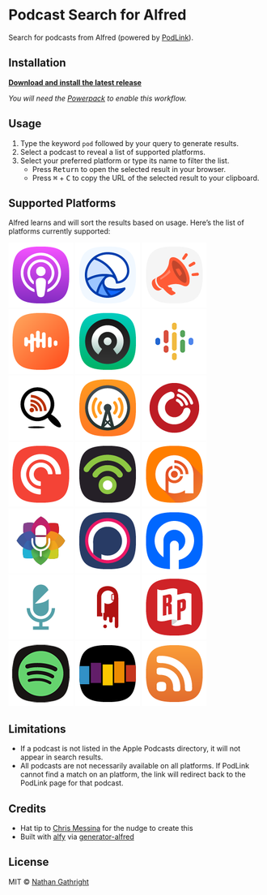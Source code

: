 # Podcast Search for Alfred

Search for podcasts from Alfred (powered by [PodLink](https://pod.link/)).

## Installation
**<a download href="https://github.com/ResonantConcepts/podlink-alfred/releases/latest/download/podlink-alfred.alfredworkflow">Download and install the latest release</a>** 

_You will need the [Powerpack](https://www.alfredapp.com/powerpack/) to enable this workflow._

## Usage
1. Type the keyword `pod` followed by your query to generate results.
2. Select a podcast to reveal a list of supported platforms.
3. Select your preferred platform or type its name to filter the list.
   * Press <kbd>Return</kbd> to open the selected result in your browser.
   * Press <kbd>⌘</kbd> + <kbd>C</kbd> to copy the URL of the selected result to your clipboard.

## Supported Platforms
Alfred learns and will sort the results based on usage. Here’s the list of platforms currently supported:

![Apple Podcasts](List%20Filter%20Images/icon-applepodcasts.png)
![Breaker](List%20Filter%20Images/icon-breaker.png)
![Bullhorn](List%20Filter%20Images/icon-bullhorn.png)
![Castbox](List%20Filter%20Images/icon-castbox.png)
![Castro](List%20Filter%20Images/icon-castro.png)
![Google Podcasts](List%20Filter%20Images/icon-googlepodcasts.png)
![Listen Notes](List%20Filter%20Images/icon-listennotes.png)
![Overcast](List%20Filter%20Images/icon-overcast.png)
![Player FM](List%20Filter%20Images/icon-playerfm.png)
![Pocket Casts](List%20Filter%20Images/icon-pocketcasts.png)
![Podbean](List%20Filter%20Images/icon-podbean.png)
![Podcast Addict](List%20Filter%20Images/icon-podcastaddict.png)
![Podcast Guru](List%20Filter%20Images/icon-podcastguru.png)
![Podchaser](List%20Filter%20Images/icon-podchaser.png)
![Podhero](List%20Filter%20Images/icon-podhero.png)
![Podknife](List%20Filter%20Images/icon-podknife.png)
![Podnews](List%20Filter%20Images/icon-podnews.png)
![RadioPublic](List%20Filter%20Images/icon-radiopublic.png)
![Spotify](List%20Filter%20Images/icon-spotify.png)
![Stitcher](List%20Filter%20Images/icon-stitcher.png)
![RSS](List%20Filter%20Images/icon-rss.png)


## Limitations
* If a podcast is not listed in the Apple Podcasts directory, it will not appear in search results.
* All podcasts are not necessarily available on all platforms. If PodLink cannot find a match on an platform, the link will redirect back to the PodLink page for that podcast.

## Credits
* Hat tip to [Chris Messina](https://twitter.com/chrismessina) for the nudge to create this
* Built with [alfy](https://github.com/sindresorhus/alfy) via [generator-alfred](https://github.com/SamVerschueren/generator-alfred)

## License

MIT © [Nathan Gathright](https://github.com/nathangathright)

